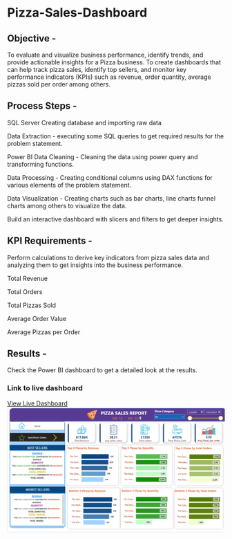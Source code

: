 # Pizza-Sales-Dashboard

## Objective -
To evaluate and visualize business performance, identify trends, and provide actionable insights for a Pizza business. To create dashboards that can help track pizza sales, identify top sellers, and monitor key performance indicators (KPIs) such as revenue, order quantity, average pizzas sold per order among others.

## Process Steps -
SQL Server
Creating database and importing raw data

Data Extraction - executing some SQL queries to get required results for the problem statement.

Power BI
Data Cleaning - Cleaning the data using power query and transforming functions.

Data Processing - Creating conditional columns using DAX functions for various elements of the problem statement.

Data Visualization - Creating charts such as bar charts, line charts funnel charts among others to visualize the data.

Build an interactive dashboard with slicers and filters to get deeper insights.

## KPI Requirements -
Perform calculations to derive key indicators from pizza sales data and analyzing them to get insights into the business performance.

Total Revenue

Total Orders

Total Pizzas Sold

Average Order Value

Average Pizzas per Order

## Results -
Check the Power BI dashboard to get a detailed look at the results.
### Link to live dashboard
<a href="https://app.powerbi.com/view?r=eyJrIjoiNjMxOWFmN2EtZDU0Ny00M2RjLWEwYzctODBmYTM4YWMxZTIzIiwidCI6IjdiODdkYzgwLWY4MzctNGZmYS04NGM4LThhMDhkNDRiNzk5NyJ9">View Live Dashboard</a>
![Screenshot Dashboard](https://github.com/Ana9me/Pizza-Sales-Dashboard/blob/main/Screenshot%20of%20pizza%20sales%20dashboard.png)
